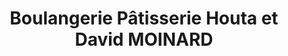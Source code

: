 ---
title: "Boulangerie Pâtisserie Houta et David MOINARD"
url: /missillac/boulangerie-patisserie-houta-et-david-moinard/
shop: boulangerie
---